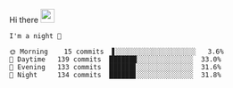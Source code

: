 Hi there <img src="https://media.giphy.com/media/hvRJCLFzcasrR4ia7z/giphy.gif" width="25px">

<!--START_SECTION:productive-box-in-readme-->
```text
I'm a night 🦉

🌞 Morning    15 commits  ▋░░░░░░░░░░░░░░░░░░░░   3.6%
🌆 Daytime   139 commits  ██████▉░░░░░░░░░░░░░░  33.0%
🌃 Evening   133 commits  ██████▋░░░░░░░░░░░░░░  31.6%
🌙 Night     134 commits  ██████▋░░░░░░░░░░░░░░  31.8%
```
<!--END_SECTION:productive-box-in-readme-->
